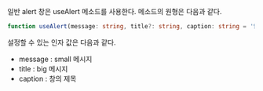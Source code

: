 일반 alert 창은 useAlert 메소드를 사용한다. 메소드의 원형은 다음과 같다.

```typescript
function useAlert(message: string, title?: string, caption: string = '안내') : Promise<void>
```

설정할 수 있는 인자 값은 다음과 같다.
- message : small 메시지
- title : big 메시지
- caption : 창의 제목


